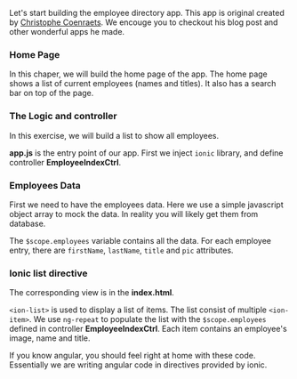 Let's start building the employee directory app. This app is original created by <a href="http://coenraets.org/blog/2014/02/sample-mobile-application-with-ionic-and-angularjs/" target="_blank">
Christophe Coenraets</a>. We encouge you to checkout his blog post and other wonderful apps he made.

### Home Page

In this chaper, we will build the home page of the app. The home page shows a list of current employees (names and titles). It also has a search bar on top of the page.

### The Logic and controller

In this exercise, we will build a list to show all employees.

**app.js** is the entry point of our app. First we inject ```ionic``` library, and define controller **EmployeeIndexCtrl**.

### Employees Data

First we need to have the employees data. Here we use a simple javascript object array to mock the data. In reality you will likely get them from database. 

The ```$scope.employees``` variable contains all the data. For each employee entry, there are ```firstName```, ```lastName```, ```title``` and `pic` attributes.

### Ionic list directive

The corresponding view is in the **index.html**. 

`<ion-list>` is used to display a list of items. The list consist of multiple `<ion-item>`. We use `ng-repeat` to populate the list with the 
`$scope.employees` defined in controller **EmployeeIndexCtrl**. Each item contains an employee's image, name and title.

If you know angular, you should feel right at home with these code. Essentially we are writing angular code in directives provided by ionic.

